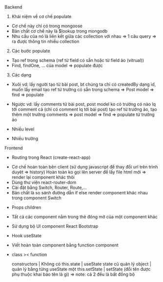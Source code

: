 Backend
1. Khái niệm về cơ chế populate
- Cơ chế này chỉ có trong mongoose
- Bản chất cơ chế này là $lookup trong mongodb
- Nhu cầu của nó là liên kết giữa các collection với nhau => 1 câu query => ra được thông tin nhiều collection

2. Các bước populate
- Tạo ref trong schema (ref từ field có sẵn hoặc từ field ảo (vitrual))
- Find, findOne, ... của model => populate được

3. Các dạng
- Xuôi
vd: lấy người tạo từ bài post, bt chúng ta chỉ có createdBy dạng id, muốn lấy email
tạo ref từ trường có sẵn trong schema => Post model => find => populate

- Ngược
vd: lấy comments từ bài post, post model ko có trường có nào lq tới comment cả (chỉ có comment lq tới bài post)
tạo ref từ trường ảo, tạo thêm một trường comments => post model => find => populate từ trường ảo

- Nhiều level

- Nhiều trường

Frontend
- Routing trong React (create-react-app)
+ Cơ chế hoàn toàn bên client (sử dụng javascript để thay đổi url trên trình duyêt => history)
Hoàn toàn ko gọi lên server để lấy file html mới => render lại component khác thôi
+ Dùng thư viện react-router-dom
+ Cài đặt bằng Switch, Router, Route,...
+ Bản chất là so sánh đường dẫn if else render component khác nhau trong component Switch

- Props children
+ Tất cả các component nằm trong thẻ đóng mở của một component khác

- Sử dụng bộ UI component React Bootstrap

- Hook
useState
+ Viết hoàn toàn component bằng function component
+ class >< function
  
  constructors | Không có
  this.state | useState
  state cũ quản lý object | quản lý bằng từng useState một
  this.setState | setState (đổi tên được phụ thuộc khai báo tên là gì) => note: cả 2 đều là bất đồng bộ